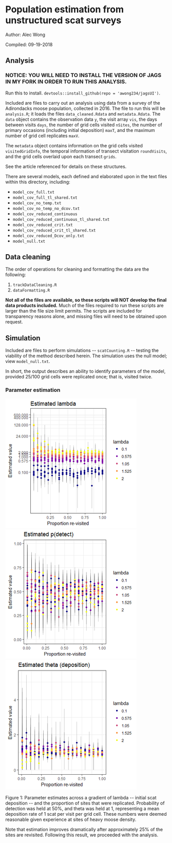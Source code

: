 

# Population estimation from unstructured scat surveys

Author: Alec Wong

Compiled: 09-19-2018




## Analysis

### NOTICE: YOU WILL NEED TO INSTALL THE VERSION OF JAGS IN MY FORK IN ORDER TO RUN THIS ANALYSIS.

Run this to install. `devtools::install_github(repo = 'awong234/jagsUI')`.

Included are files to carry out an analysis using data from a survey of the Adirondacks moose population, collected in 2016. The file to run this will be `analysis.R`; it loads the files `data_cleaned.Rdata` and `metadata.Rdata`. The `data` object contains the observation data `y`, the visit array `vis`, the days between visits `days`, the number of grid cells visited `nSites`, the number of primary occasions (including initial deposition) `maxT`, and the maximum number of grid cell replicates `maxV`. 

The `metadata` object contains information on the grid cells visited `visitedGridInfo`, the temporal information of transect visitation `roundVisits`, and the grid cells overlaid upon each transect `grids`. 

See the article referenced for details on these structures.

There are several models, each defined and elaborated upon in the text files within this directory, including:

* `model_cov_full.txt`
* `model_cov_full_tl_shared.txt`
* `model_cov_no_temp.txt`
* `model_cov_no_temp_no_dcov.txt`
* `model_cov_reduced_continuous`
* `model_cov_reduced_continuous_tl_shared.txt`
* `model_cov_reduced_crit.txt`
* `model_cov_reduced_crit_tl_shared.txt`
* `model_cov_reduced_Dcov_only.txt`
* `model_null.txt`

## Data cleaning

The order of operations for cleaning and formatting the data are the following:

1. `trackDataCleaning.R`
1. `dataFormatting.R`

**Not all of the files are available, so these scripts will NOT develop the final data products included.** Much of the files required to run these scripts are larger than the file size limit permits. The scripts are included for transparency reasons alone, and missing files will need to be obtained upon request.

## Simulation

Included are files to perform simulations -- `scatCounting.R` -- testing the viability of the method described herein. The simulation uses the null model; view `model_null.txt`.

In short, the output describes an ability to identify parameters of the model, provided 25/100 grid cells were replicated once; that is, visited twice.

### Parameter estimation

![](https://github.com/awong234/population_from_scat_model/blob/master/images/lamplot.png)
![](https://github.com/awong234/population_from_scat_model/blob/master/images/p00.png)
![](https://github.com/awong234/population_from_scat_model/blob/master/images/thetaplot.png)

Figure 1: Parameter estimates across a gradient of lambda -- initial scat deposition -- and the proportion of sites that were replicated. Probability of detection was held at 50%, and theta was held at 1, representing a mean deposition rate of 1 scat per visit per grid cell. These numbers were deemed reasonable given experience at sites of heavy moose density.

Note that estimation improves dramatically after approximately 25% of the sites are revisited. Following this result, we proceeded with the analysis.
